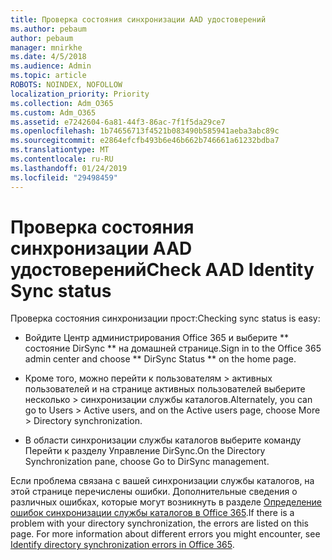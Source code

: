 ```yaml
---
title: Проверка состояния синхронизации AAD удостоверений
ms.author: pebaum
author: pebaum
manager: mnirkhe
ms.date: 4/5/2018
ms.audience: Admin
ms.topic: article
ROBOTS: NOINDEX, NOFOLLOW
localization_priority: Priority
ms.collection: Adm_O365
ms.custom: Adm_O365
ms.assetid: e7242604-6a81-44f3-86ac-7f1f5da29ce7
ms.openlocfilehash: 1b74656713f4521b083490b585941aeba3abc89c
ms.sourcegitcommit: e2864efcfb493b6e46b662b746661a61232bdba7
ms.translationtype: MT
ms.contentlocale: ru-RU
ms.lasthandoff: 01/24/2019
ms.locfileid: "29498459"
---
```

# <a name="check-aad-identity-sync-status"></a><span data-ttu-id="9bcc5-102">Проверка состояния синхронизации AAD удостоверений</span><span class="sxs-lookup"><span data-stu-id="9bcc5-102">Check AAD Identity Sync status</span></span>

<span data-ttu-id="9bcc5-103">Проверка состояния синхронизации прост:</span><span class="sxs-lookup"><span data-stu-id="9bcc5-103">Checking sync status is easy:</span></span> 
  
- <span data-ttu-id="9bcc5-104">Войдите Центр администрирования Office 365 и выберите \*\* состояние DirSync \*\* на домашней странице.</span><span class="sxs-lookup"><span data-stu-id="9bcc5-104">Sign in to the Office 365 admin center and choose \*\* DirSync Status \*\* on the home page.</span></span> 
    
- <span data-ttu-id="9bcc5-105">Кроме того, можно перейти к пользователям \> активных пользователей и на странице активных пользователей выберите несколько \> синхронизации службы каталогов.</span><span class="sxs-lookup"><span data-stu-id="9bcc5-105">Alternately, you can go to Users \> Active users, and on the Active users page, choose More \> Directory synchronization.</span></span>
    
- <span data-ttu-id="9bcc5-106">В области синхронизации службы каталогов выберите команду Перейти к разделу Управление DirSync.</span><span class="sxs-lookup"><span data-stu-id="9bcc5-106">On the Directory Synchronization pane, choose Go to DirSync management.</span></span> 
    
<span data-ttu-id="9bcc5-p101">Если проблема связана с вашей синхронизации службы каталогов, на этой странице перечислены ошибки. Дополнительные сведения о различных ошибках, которые могут возникнуть в разделе [Определение ошибок синхронизации службы каталогов в Office 365](https://support.office.com/article/b4fc07a5-97ea-4ca6-9692-108acab74067).</span><span class="sxs-lookup"><span data-stu-id="9bcc5-p101">If there is a problem with your directory synchronization, the errors are listed on this page. For more information about different errors you might encounter, see [Identify directory synchronization errors in Office 365](https://support.office.com/article/b4fc07a5-97ea-4ca6-9692-108acab74067).</span></span>
  

